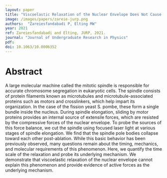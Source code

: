 ```yaml
---
layout: paper
title: "Viscoelastic Relaxation of the Nuclear Envelope Does Not Cause the Collapse of the Spindle After Ablation in S. pombe"
image: /images/papers/zareie-jurp.png
authors:  "Zareiesfandabadi P, Elting MW"
year: 2021
ref: Zareiesfandabadi and Elting, JURP, 2021.
journal: "Journal of Undergraduate Research in Physics"
pdf:
doi: 10.1063/10.0006352
---
```


# Abstract

A large molecular machine called the mitotic spindle is responsible for accurate chromosome segregation in eukaryotic cells. The spindle consists of protein filaments known as microtubules and microtubule-associated proteins such as motors and crosslinkers, which help impart its organization. In the case of the fission yeast S. pombe, these form a single bundle inside the nucleus. During spindle elongation, sliding by motor proteins provides an internal source of extensile forces, which are resisted by the compressive forces of the nuclear envelope. To probe the sources of this force balance, we cut the spindle using focused laser light at various stages of spindle elongation. We find that the spindle pole bodies collapse toward each other post-ablation. While this basic behavior has been previously observed, many questions remain about the timing, mechanics, and molecular requirements of this phenomenon. Here, we quantify the time scale of the relaxation and probe its underlying mechanism. We demonstrate that viscoelastic relaxation of the nuclear envelope cannot explain this phenomenon and provide evidence of active forces as the underlying mechanism.
